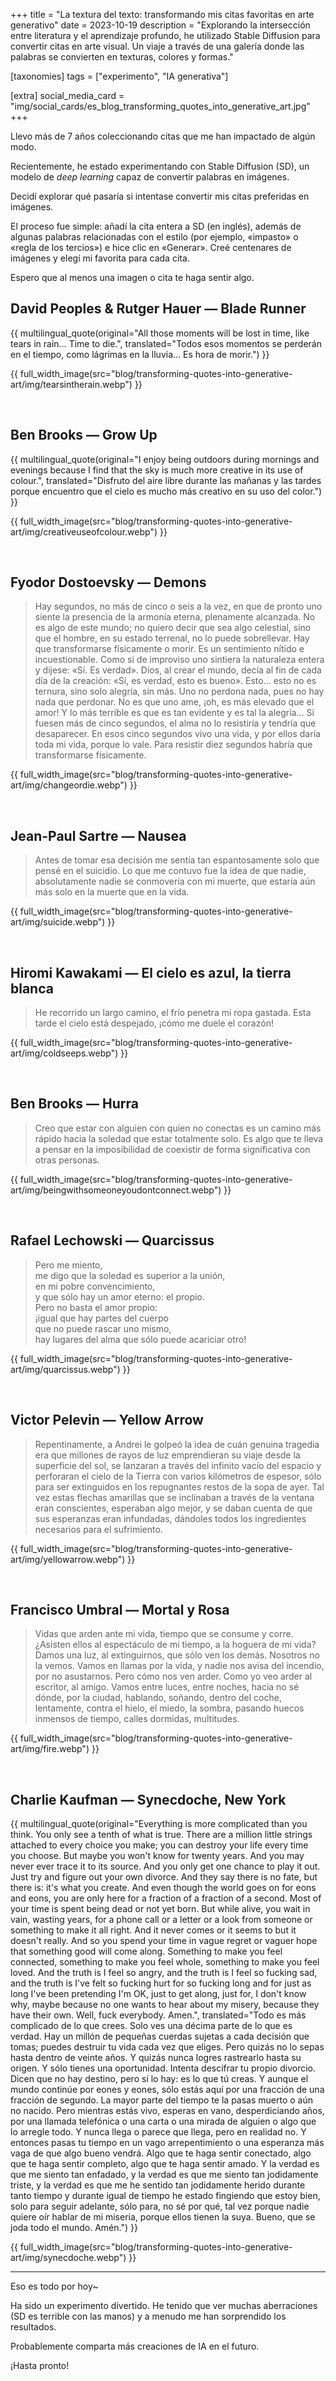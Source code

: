 +++
title = "La textura del texto: transformando mis citas favoritas en arte generativo"
date = 2023-10-19
description = "Explorando la intersección entre literatura y el aprendizaje profundo, he utilizado Stable Diffusion para convertir citas en arte visual. Un viaje a través de una galería donde las palabras se convierten en texturas, colores y formas."

[taxonomies]
tags = ["experimento", "IA generativa"]

[extra]
social_media_card = "img/social_cards/es_blog_transforming_quotes_into_generative_art.jpg"
+++

Llevo más de 7 años coleccionando citas que me han impactado de algún modo.

Recientemente, he estado experimentando con Stable Diffusion (SD), un modelo de *deep learning* capaz de convertir palabras en imágenes.

Decidí explorar qué pasaría si intentase convertir mis citas preferidas en imágenes.

El proceso fue simple: añadí la cita entera a SD (en inglés), además de algunas palabras relacionadas con el estilo (por ejemplo, «impasto» o «regla de los tercios») e hice clic en «Generar». Creé centenares de imágenes y elegí mi favorita para cada cita.

Espero que al menos una imagen o cita te haga sentir algo.

## David Peoples & Rutger Hauer — Blade Runner

{{ multilingual_quote(original="All those moments will be lost in time, like tears in rain… Time to die.", translated="Todos esos momentos se perderán en el tiempo, como lágrimas en la lluvia… Es hora de morir.") }}

{{ full_width_image(src="blog/transforming-quotes-into-generative-art/img/tearsintherain.webp") }}

<br>

## Ben Brooks — Grow Up

{{ multilingual_quote(original="I enjoy being outdoors during mornings and evenings because I find that the sky is much more creative in its use of colour.", translated="Disfruto del aire libre durante las mañanas y las tardes porque encuentro que el cielo es mucho más creativo en su uso del color.") }}

{{ full_width_image(src="blog/transforming-quotes-into-generative-art/img/creativeuseofcolour.webp") }}

<br>

## Fyodor Dostoevsky — Demons

> Hay segundos, no más de cinco o seis a la vez, en que de pronto uno siente la presencia de la armonía eterna, plenamente alcanzada. No es algo de este mundo; no quiero decir que sea algo celestial, sino que el hombre, en su estado terrenal, no lo puede sobrellevar. Hay que transformarse físicamente o morir. Es un sentimiento nítido e incuestionable. Como si de improviso uno sintiera la naturaleza entera y dijese: «Sí. Es verdad». Dios, al crear el mundo, decía al fin de cada día de la creación: «Sí, es verdad, esto es bueno». Esto... esto no es ternura, sino solo alegría, sin más. Uno no perdona nada, pues no hay nada que perdonar. No es que uno ame, ¡oh, es más elevado que el amor! Y lo más terrible es que es tan evidente y es tal la alegría... Si fuesen más de cinco segundos, el alma no lo resistiría y tendría que desaparecer. En esos cinco segundos vivo una vida, y por ellos daría toda mi vida, porque lo vale. Para resistir diez segundos habría que transformarse físicamente.

{{ full_width_image(src="blog/transforming-quotes-into-generative-art/img/changeordie.webp") }}

<br>

## Jean-Paul Sartre — Nausea

> Antes de tomar esa decisión me sentía tan espantosamente solo que pensé en el suicidio. Lo que me contuvo fue la idea de que nadie, absolutamente nadie se conmovería con mi muerte, que estaría aún más solo en la muerte que en la vida.

{{ full_width_image(src="blog/transforming-quotes-into-generative-art/img/suicide.webp") }}

<br>

## Hiromi Kawakami — El cielo es azul, la tierra blanca

> He recorrido un largo camino, el frío penetra mi ropa gastada. Esta tarde el cielo está despejado, ¡cómo me duele el corazón!

{{ full_width_image(src="blog/transforming-quotes-into-generative-art/img/coldseeps.webp") }}

<br>

## Ben Brooks — Hurra

> Creo que estar con alguien con quien no conectas es un camino más rápido hacia la soledad que estar totalmente solo. Es algo que te lleva a pensar en la imposibilidad de coexistir de forma significativa con otras personas.

{{ full_width_image(src="blog/transforming-quotes-into-generative-art/img/beingwithsomeoneyoudontconnect.webp") }}

<br>

## Rafael Lechowski — Quarcissus

> Pero me miento,<br>
> me digo que la soledad es superior a la unión,<br>
> en mi pobre convencimiento,<br>
> y que sólo hay un amor eterno: el propio.<br>
> Pero no basta el amor propio:<br>
> ¡igual que hay partes del cuerpo<br>
> que no puede rascar uno mismo,<br>
> hay lugares del alma que sólo puede acariciar otro!<br>

{{ full_width_image(src="blog/transforming-quotes-into-generative-art/img/quarcissus.webp") }}

<br>

## Victor Pelevin — Yellow Arrow

> Repentinamente, a Andrei le golpeó la idea de cuán genuina tragedia era que millones de rayos de luz emprendieran su viaje desde la superficie del sol, se lanzaran a través del infinito vacío del espacio y perforaran el cielo de la Tierra con varios kilómetros de espesor, sólo para ser extinguidos en los repugnantes restos de la sopa de ayer. Tal vez estas flechas amarillas que se inclinaban a través de la ventana eran conscientes, esperaban algo mejor, y se daban cuenta de que sus esperanzas eran infundadas, dándoles todos los ingredientes necesarios para el sufrimiento.

{{ full_width_image(src="blog/transforming-quotes-into-generative-art/img/yellowarrow.webp") }}

<br>

## Francisco Umbral — Mortal y Rosa

> Vidas que arden ante mi vida, tiempo que se consume y corre. ¿Asisten ellos al espectáculo de mi tiempo, a la hoguera de mi vida? Damos una luz, al extinguirnos, que sólo ven los demás. Nosotros no la vemos. Vamos en llamas por la vida, y nadie nos avisa del incendio, por no asustarnos. Pero cómo nos ven arder. Como yo veo arder al escritor, al amigo. Vamos entre luces, entre noches, hacia no sé dónde, por la ciudad, hablando, soñando, dentro del coche, lentamente, contra el hielo, el miedo, la sombra, pasando huecos inmensos de tiempo, calles dormidas, multitudes.

{{ full_width_image(src="blog/transforming-quotes-into-generative-art/img/fire.webp") }}

<br>

## Charlie Kaufman — Synecdoche, New York

{{ multilingual_quote(original="Everything is more complicated than you think. You only see a tenth of what is true. There are a million little strings attached to every choice you make; you can destroy your life every time you choose. But maybe you won't know for twenty years. And you may never ever trace it to its source. And you only get one chance to play it out. Just try and figure out your own divorce. And they say there is no fate, but there is: it's what you create. And even though the world goes on for eons and eons, you are only here for a fraction of a fraction of a second. Most of your time is spent being dead or not yet born. But while alive, you wait in vain, wasting years, for a phone call or a letter or a look from someone or something to make it all right. And it never comes or it seems to but it doesn't really. And so you spend your time in vague regret or vaguer hope that something good will come along. Something to make you feel connected, something to make you feel whole, something to make you feel loved. And the truth is I feel so angry, and the truth is I feel so fucking sad, and the truth is I've felt so fucking hurt for so fucking long and for just as long I've been pretending I'm OK, just to get along, just for, I don't know why, maybe because no one wants to hear about my misery, because they have their own. Well, fuck everybody. Amen.", translated="Todo es más complicado de lo que crees. Solo ves una décima parte de lo que es verdad. Hay un millón de pequeñas cuerdas sujetas a cada decisión que tomas; puedes destruir tu vida cada vez que eliges. Pero quizás no lo sepas hasta dentro de veinte años. Y quizás nunca logres rastrearlo hasta su origen. Y sólo tienes una oportunidad. Intenta descifrar tu propio divorcio. Dicen que no hay destino, pero sí lo hay: es lo que tú creas. Y aunque el mundo continúe por eones y eones, sólo estás aquí por una fracción de una fracción de segundo. La mayor parte del tiempo te la pasas muerto o aún no nacido. Pero mientras estás vivo, esperas en vano, desperdiciando años, por una llamada telefónica o una carta o una mirada de alguien o algo que lo arregle todo. Y nunca llega o parece que llega, pero en realidad no. Y entonces pasas tu tiempo en un vago arrepentimiento o una esperanza más vaga de que algo bueno vendrá. Algo que te haga sentir conectado, algo que te haga sentir completo, algo que te haga sentir amado. Y la verdad es que me siento tan enfadado, y la verdad es que me siento tan jodidamente triste, y la verdad es que me he sentido tan jodidamente herido durante tanto tiempo y durante igual de tiempo he estado fingiendo que estoy bien, solo para seguir adelante, sólo para, no sé por qué, tal vez porque nadie quiere oír hablar de mi miseria, porque ellos tienen la suya. Bueno, que se joda todo el mundo. Amén.") }}

{{ full_width_image(src="blog/transforming-quotes-into-generative-art/img/synecdoche.webp") }}

---

Eso es todo por hoy~

Ha sido un experimento divertido. He tenido que ver muchas aberraciones (SD es terrible con las manos) y a menudo me han sorprendido los resultados.

Probablemente comparta más creaciones de IA en el futuro.

¡Hasta pronto!
